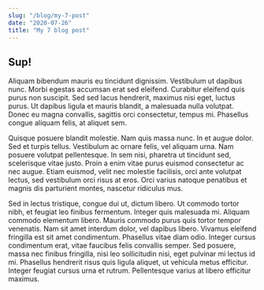 ```yaml
---
slug: "/blog/my-7-post"
date: "2020-07-26"
title: "My 7 blog post"
---
```


## Sup!

Aliquam bibendum mauris eu tincidunt dignissim. Vestibulum ut dapibus nunc. Morbi egestas accumsan erat sed eleifend. Curabitur eleifend quis purus non suscipit. Sed sed lacus hendrerit, maximus nisi eget, luctus purus. Ut dapibus ligula et mauris blandit, a malesuada nulla volutpat. Donec eu magna convallis, sagittis orci consectetur, tempus mi. Phasellus congue aliquam felis, at aliquet sem.

Quisque posuere blandit molestie. Nam quis massa nunc. In et augue dolor. Sed et turpis tellus. Vestibulum ac ornare felis, vel aliquam urna. Nam posuere volutpat pellentesque. In sem nisi, pharetra ut tincidunt sed, scelerisque vitae justo. Proin a enim vitae purus euismod consectetur ac nec augue. Etiam euismod, velit nec molestie facilisis, orci ante volutpat lectus, sed vestibulum orci risus at eros. Orci varius natoque penatibus et magnis dis parturient montes, nascetur ridiculus mus.

Sed in lectus tristique, congue dui ut, dictum libero. Ut commodo tortor nibh, et feugiat leo finibus fermentum. Integer quis malesuada mi. Aliquam commodo elementum libero. Mauris commodo purus quis tortor tempor venenatis. Nam sit amet interdum dolor, vel dapibus libero. Vivamus eleifend fringilla est sit amet condimentum. Phasellus vitae diam odio. Integer cursus condimentum erat, vitae faucibus felis convallis semper. Sed posuere, massa nec finibus fringilla, nisi leo sollicitudin nisi, eget pulvinar mi lectus id mi. Phasellus hendrerit risus quis ligula aliquet, ut vehicula metus efficitur. Integer feugiat cursus urna et rutrum. Pellentesque varius at libero efficitur maximus.
